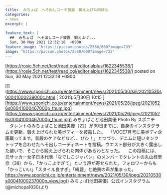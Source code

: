 ```yaml
---
title:  みちょぱ　へそ出しコーデ披露　鍛え上げた肉体も  
categories:
- news
excerpt: |
  
feature_text: |
  ##  みちょぱ　へそ出しコーデ披露　鍛え上げ...
  Sun, 30 May 2021 12:32:18  +0900
feature_image: "https://picsum.photos/2560/600?image=733"
image: "https://picsum.photos/2560/600?image=733"
---
```


[https://rosie.5ch.net/test/read.cgi/editorialplus/1622345538/](https://rosie.5ch.net/test/read.cgi/editorialplus/1622345538/)
posted on Sun, 30 May 2021 12:32:18  +0900

<!--more-->

![](https://www.sponichi.co.jp/entertainment/news/2021/05/30/kiji/20210530s00041000239000c.html [ 2021年5月30日 10:15 ] [https://www.sponichi.co.jp/entertainment/news/2021/05/26/jpeg/20210526s00041000467000p_thum.jpg](https://www.sponichi.co.jp/entertainment/news/2021/05/26/jpeg/20210526s00041000467000p_thum.jpg) みちょぱこと池田美優 Photo By スポニチ 　タレントのみちょぱこと池田美優（22）が30日までに、自身のインスタグラムを更新。鍛え上げられた美ボディーを披露した。 　「VOCE7月号に美ボディ企画載ってます。普段のケアなどなど、、ぜひ！」とつづり、デニムに短いタンクトップを合わせたへそ出しコーディネートを投稿。ウエスト部分が大きく露出した装いで、そこから鍛え上げられた肉体があらわとなった。 　この投稿には、元サッカー女子日本代表「なでしこジャパン」のメンバーでタレントの丸山桂里奈（38）から、「かっこよすぎて」という声が寄せられた。フォロワーからも「かっこいい」「スタイル良すぎ」「綺麗」と絶賛の声が集まった。 [https://www.sponichi.co.jp/entertainment/news/2021/05/30/jpeg/20210530s00041000237000p_view.jpg)](https://www.sponichi.co.jp/entertainment/news/2021/05/30/jpeg/20210530s00041000237000p_view.jpg)) みちょぱ(池田美優）公式インスタグラム(@michopa1030)より
